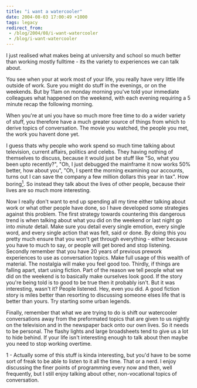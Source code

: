 ```yaml
---
title: "i want a watercooler"
date: 2004-08-03 17:00:49 +1000
tags: legacy
redirect_from:
 - /blog/2004/08/i-want-watercooler
 - /blog/i-want-watercooler
---
```


I just realised what makes being at university and school so much better than working mostly fulltime - its the variety to experiences we can talk about.

You see when your at work most of your life, you really have very little life outside of work. Sure you might do stuff in the evenings, or on the weekends. But by 11am on monday morning you've told your immediate colleagues what happened on the weekend, with each evening requiring a 5 minute recap the following morning.

When you're at uni you have so much more free time to do a wider variety of stuff, you therefore have a much greater source of things from which to derive topics of conversation. The movie you watched, the people you met, the work you havent done yet.

I guess thats why people who work spend so much time talking about television, current affairs, politics and celebs. They having nothing of themselves to discuss, because it would just be stuff like "So, what you been upto recently?", "Oh, I just debugged the mainframe it now works 50% better, how about you", "Oh, I spent the morning examining our accounts, turns out I can save the company a few million dollars this year in tax". How boring<a href="#ps1"><sup>1</sup></a>. So instead they talk about the lives of other people, because their lives are so much more interesting.

Now I really don't want to end up spending all my time either talking about work or what other people have done, so I have developed some strategies against this problem.
The first strategy towards countering this dangerous trend is when talking about what you did on the weekend or last night go into <em>minute</em> detail. Make sure you detail every single emotion, every single word, and every single action that was felt, said or done. By doing this you pretty much ensure that you won't get through everything - either because you have to much to say, or people will get bored and stop listening.
Secondly remember that you have 20 years of previous prework experiences to use as conversation topics. Make full usage of this wealth of material. The nostalgia will make you feel good too.
Thirdly, if things are falling apart, start using fiction. Part of the reason we tell people what we did on the weekend is to basically make ourselves look good. If the story you're being told is to good to be true then it probably isn't. But it was interesting, wasn't it? People listened. Hey, even you did. A good fiction story is miles better than resorting to discussing someone elses life that is better than yours. Try starting some urban legends.

Finally, remember that what we are trying to do is shift our watercooler conversations away from the preformated topics that are given to us nightly on the television and in the newspaper back onto our own lives. So it needs to be personal. The flashy lights and large broadsheets tend to give us a lot to hide behind. If your life isn't interesting enough to talk about then maybe you need to stop working overtime.

<a name="ps1">1</a> - Actually some of this stuff is kinda interesting, but you'd have to be some sort of freak to be able to listen to it all the time. That or a nerd. I enjoy discussing the finer points of programming every now and then, well frequently, but I still enjoy talking about other, non-vocational topics of conversation.
